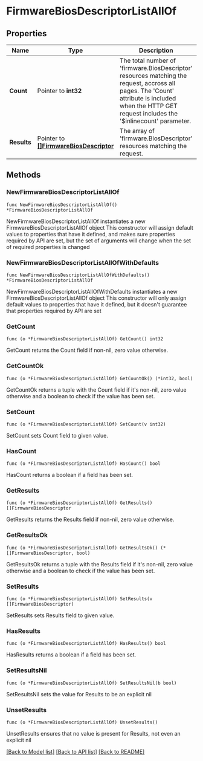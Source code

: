 # FirmwareBiosDescriptorListAllOf

## Properties

Name | Type | Description | Notes
------------ | ------------- | ------------- | -------------
**Count** | Pointer to **int32** | The total number of &#39;firmware.BiosDescriptor&#39; resources matching the request, accross all pages. The &#39;Count&#39; attribute is included when the HTTP GET request includes the &#39;$inlinecount&#39; parameter. | [optional] 
**Results** | Pointer to [**[]FirmwareBiosDescriptor**](FirmwareBiosDescriptor.md) | The array of &#39;firmware.BiosDescriptor&#39; resources matching the request. | [optional] 

## Methods

### NewFirmwareBiosDescriptorListAllOf

`func NewFirmwareBiosDescriptorListAllOf() *FirmwareBiosDescriptorListAllOf`

NewFirmwareBiosDescriptorListAllOf instantiates a new FirmwareBiosDescriptorListAllOf object
This constructor will assign default values to properties that have it defined,
and makes sure properties required by API are set, but the set of arguments
will change when the set of required properties is changed

### NewFirmwareBiosDescriptorListAllOfWithDefaults

`func NewFirmwareBiosDescriptorListAllOfWithDefaults() *FirmwareBiosDescriptorListAllOf`

NewFirmwareBiosDescriptorListAllOfWithDefaults instantiates a new FirmwareBiosDescriptorListAllOf object
This constructor will only assign default values to properties that have it defined,
but it doesn't guarantee that properties required by API are set

### GetCount

`func (o *FirmwareBiosDescriptorListAllOf) GetCount() int32`

GetCount returns the Count field if non-nil, zero value otherwise.

### GetCountOk

`func (o *FirmwareBiosDescriptorListAllOf) GetCountOk() (*int32, bool)`

GetCountOk returns a tuple with the Count field if it's non-nil, zero value otherwise
and a boolean to check if the value has been set.

### SetCount

`func (o *FirmwareBiosDescriptorListAllOf) SetCount(v int32)`

SetCount sets Count field to given value.

### HasCount

`func (o *FirmwareBiosDescriptorListAllOf) HasCount() bool`

HasCount returns a boolean if a field has been set.

### GetResults

`func (o *FirmwareBiosDescriptorListAllOf) GetResults() []FirmwareBiosDescriptor`

GetResults returns the Results field if non-nil, zero value otherwise.

### GetResultsOk

`func (o *FirmwareBiosDescriptorListAllOf) GetResultsOk() (*[]FirmwareBiosDescriptor, bool)`

GetResultsOk returns a tuple with the Results field if it's non-nil, zero value otherwise
and a boolean to check if the value has been set.

### SetResults

`func (o *FirmwareBiosDescriptorListAllOf) SetResults(v []FirmwareBiosDescriptor)`

SetResults sets Results field to given value.

### HasResults

`func (o *FirmwareBiosDescriptorListAllOf) HasResults() bool`

HasResults returns a boolean if a field has been set.

### SetResultsNil

`func (o *FirmwareBiosDescriptorListAllOf) SetResultsNil(b bool)`

 SetResultsNil sets the value for Results to be an explicit nil

### UnsetResults
`func (o *FirmwareBiosDescriptorListAllOf) UnsetResults()`

UnsetResults ensures that no value is present for Results, not even an explicit nil

[[Back to Model list]](../README.md#documentation-for-models) [[Back to API list]](../README.md#documentation-for-api-endpoints) [[Back to README]](../README.md)


